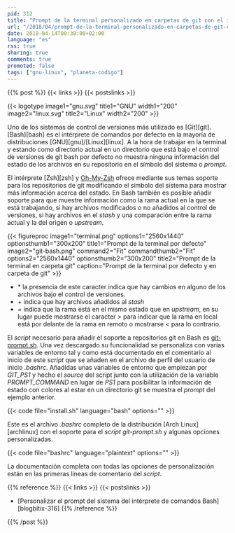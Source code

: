 ```yaml
---
pid: 312
title: "Prompt de la terminal personalizado en carpetas de git con el intérprete Bash"
url: "/2018/04/prompt-de-la-terminal-personalizado-en-carpetas-de-git-con-el-interprete-bash/"
date: 2018-04-14T00:30:00+02:00
language: "es"
rss: true
sharing: true
comments: true
promoted: false
tags: ["gnu-linux", "planeta-codigo"]
---
```


{{% post %}}
{{< links >}}
{{< postslinks >}}

{{< logotype image1="gnu.svg" title1="GNU" width1="200" image2="linux.svg" title2="Linux" width2="200" >}}

Uno de los sistemas de control de versiones más utilizado es [Git][git]. [Bash][bash] es el intérprete de comandos por defecto en la mayoría de distribuciones [GNU][gnu]/[Linux][linux]. A la hora de trabajar en la terminal y estando como directorio actual en un directorio que está bajo el control de versiones de git bash por defecto no muestra ninguna información del estado de los archivos en su repositorio en el símbolo del sistema o _prompt_.

El intérprete [Zsh][zsh] y [Oh-My-Zsh](https://ohmyz.sh/) ofrece mediante sus temas soporte para los repositorios de git modificando el símbolo del sistema para mostrar más información acerca del estado. En Bash también es posible añadir soporte para que muestre información como la rama actual en la que se está trabajando, si hay archivos modificados o no añadidos al control de versiones, si hay archivos en el _stash_ y una comparación entre la rama actual y la del origen o _upstream_.

<div class="media">
    {{< figureproc
        image1="terminal.png" options1="2560x1440" optionsthumb1="300x200" title1="Prompt de la terminal por defecto"
        image2="git-bash.png" command2="Fit" commandthumb2="Fit" options2="2560x1440" optionsthumb2="300x200" title2="Prompt de la terminal en carpeta git"        
        caption="Prompt de la terminal por defecto y en carpeta de git" >}}
</div>

* \* la presencia de este caracter indica que hay cambios en alguno de los archivos bajo el control de versiones.
* \+ indica que hay archivos añadidos al _stash_
* _=_ indica que la rama está en el mismo estado que en _upstream_, en su lugar puede mostrarse el caracter _>_ para indicar que la rama en local está por delante de la rama en remoto o mostrarse _<_ para lo contrario.

El _script_ necesario para añadir el soporte a repositorios git en Bash es [git-prompt.sh](https://github.com/git/git/blob/master/contrib/completion/git-prompt.sh). Una vez descargado su funcionalidad se personaliza con varias variables de entorno tal y como está documentado en el comentario al inicio de este _script_ que se añaden en el archivo de perfil del usuario de inicio _.bashrc_. Añadidas unas variables de entorno que empiezan por _GIT\_PS1_ y hecho el _source_ del script junto con la utilización de la variable _PROMPT\_COMMAND_ en lugar de _PS1_ para posibilitar la información de estado con colores al estar en un directorio git se muestra el _prompt_ del ejemplo anterior.

{{< code file="install.sh" language="bash" options="" >}}

Este es el archivo _.bashrc_ completo de la distribución [Arch Linux][archlinux] con el soporte para el _script_ _git-prompt.sh_ y algunas opciones personalizadas.

{{< code file="bashrc" language="plaintext" options="" >}}

La documentación completa con todas las opciones de personalización están en las primeras líneas de comentario del _script_.

{{% reference %}}
{{< links >}}
{{< postslinks >}}
* [Personalizar el prompt del sistema del intérprete de comandos Bash][blogbitix-316]
{{% /reference %}}

{{% /post %}}
